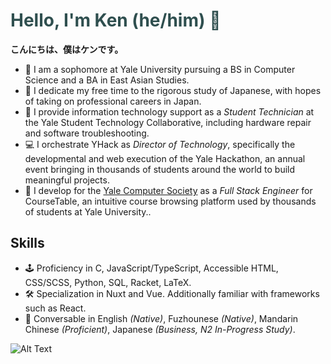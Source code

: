 # <span style="color: DarkSlateGrey">Hello, I'm Ken (he/him) 👋 </span>
**こんにちは、僕はケンです。**

  - 🌱 I am a sophomore at Yale University pursuing a BS in Computer Science and a BA in East Asian Studies.
  - 🗻 I dedicate my free time to the rigorous study of Japanese, with hopes of taking on professional careers in Japan.
  - 🔌 I provide information technology support as a *Student Technician* at the Yale Student Technology Collaborative, including hardware repair and software troubleshooting.
  - 💻 I orchestrate YHack as *Director of Technology*, specifically the developmental and web execution of the Yale Hackathon, an annual event bringing in thousands of students around the world to build meaningful projects.
  - 🔭 I develop for the [Yale Computer Society](https://www.yalecomputersociety.org/) as a *Full Stack Engineer* for CourseTable, an intuitive course browsing platform used by thousands of students at Yale University..

## Skills
  - 🕹️ Proficiency in C, JavaScript/TypeScript, Accessible HTML, CSS/SCSS, Python, SQL, Racket, LaTeX.
  - 🛠️ Specialization in Nuxt and Vue. Additionally familiar with frameworks such as React.
  - 💬 Conversable in English *(Native)*, Fuzhounese *(Native)*, Mandarin Chinese *(Proficient)*, Japanese *(Business, N2 In-Progress Study)*.

![Alt Text](https://media.giphy.com/media/v1.Y2lkPTc5MGI3NjExZDFmOHh5OWY4NTJudDl6aHhzNmQwNjF0cjZrb2Y2aXp1ZWNoZzQyMiZlcD12MV9pbnRlcm5hbF9naWZfYnlfaWQmY3Q9Zw/GB3MktbhWQPW8/giphy.gif)

<!--
**kentng01/kentng01** is a ✨ _special_ ✨ repository because 
its `README.md` (this file) appears on your GitHub profile.

Here are some ideas to get you started:
- 🔭 I’m currently working on ...
- 🌱 I’m currently learning ...
- 👯 I’m looking to collaborate on ...
- 🤔 I’m looking for help with ...
- 💬 Ask me about ...
- 📫 How to reach me: ...
- 😄 Pronouns: ...
- ⚡ Fun fact: ...
-->
